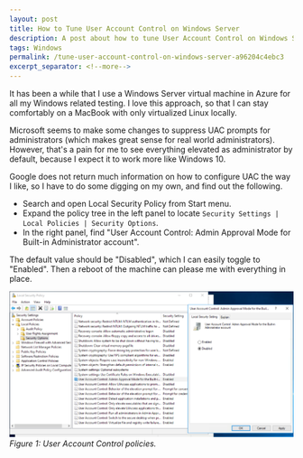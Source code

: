```yaml
---
layout: post
title: How to Tune User Account Control on Windows Server
description: A post about how to tune User Account Control on Windows Server to make your life easier.
tags: Windows
permalink: /tune-user-account-control-on-windows-server-a96204c4ebc3
excerpt_separator: <!--more-->
---
```

It has been a while that I use a Windows Server virtual machine in Azure for all my Windows related testing. I love this approach, so that I can stay comfortably on a MacBook with only virtualized Linux locally.

Microsoft seems to make some changes to suppress UAC prompts for administrators (which makes great sense for real world administrators). However, that's a pain for me to see everything elevated as administrator by default, because I expect it to work more like Windows 10.
<!--more-->

Google does not return much information on how to configure UAC the way I like, so I have to do some digging on my own, and find out the following.

* Search and open Local Security Policy from Start menu.
* Expand the policy tree in the left panel to locate `Security Settings | Local Policies | Security Options`.
* In the right panel, find "User Account Control: Admin Approval Mode for Built-in Administrator account".

The default value should be "Disabled", which I can easily toggle to "Enabled". Then a reboot of the machine can please me with everything in place.

![img-description](/images/user-account-control.png)
_Figure 1: User Account Control policies._
